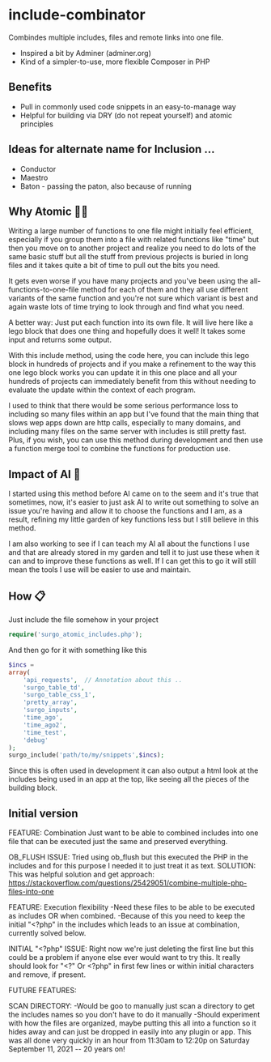 # include-combinator

Combindes multiple includes, files and remote links into one file. 

- Inspired a bit by Adminer (adminer.org)
- Kind of a simpler-to-use, more flexible Composer in PHP

## Benefits
- Pull in commonly used code snippets in an easy-to-manage way
- Helpful for building via DRY (do not repeat yourself) and atomic principles

## Ideas for alternate name for Inclusion ... 
- Conductor
- Maestro
- Baton - passing the paton, also because of running

## Why Atomic 🤷‍♂️
Writing a large number of functions to one file might initially feel efficient, especially if you group them into a file with related functions like "time" but then you move on to another project and realize you need to do lots of the same basic stuff but all the stuff from previous projects is buried in long files and it takes quite a bit of time to pull out the bits you need. 

It gets even worse if you have many projects and you've been using the all-functions-to-one-file method for each of them and they all use different variants of the same function and you're not sure which variant is best and again waste lots of time trying to look through and find what you need. 

A better way: Just put each function into its own file. It will live here like a lego block that does one thing and hopefully does it well! It takes some input and returns some output. 

With this include method, using the code here, you can include this lego block in hundreds of projects and if you make a refinement to the way this one lego block works you can update it in this one place and all your hundreds of projects can immediately benefit from this without needing to evaluate the update within the context of each program. 

I used to think that there would be some serious performance loss to including so many files within an app but I've found that the main thing that slows wep apps down are http calls, especially to many domains, and including many files on the same server with includes is still pretty fast. Plus, if you wish, you can use this method during development and then use a function merge tool to combine the functions for production use. 

## Impact of AI 🤖
I started using this method before AI came on to the seem and it's true that sometimes, now, it's easier to just ask AI to write out something to solve an issue you're having and allow it to choose the functions and I am, as a result, refining my little garden of key functions less but I still believe in this method. 

I am also working to see if I can teach my AI all about the functions I use and that are already stored in my garden and tell it to just use these when it can and to improve these functions as well. If I can get this to go it will still mean the tools I use will be easier to use and maintain. 

## How 📋
Just include the file somehow in your project
```php
require('surgo_atomic_includes.php');  
```

And then go for it with something like this 
```php
$incs = 	
array(
	'api_requests',  // Annotation about this .. 
	'surgo_table_td',	
	'surgo_table_css_1',
	'pretty_array',
	'surgo_inputs',
	'time_ago',
	'time_ago2',
	'time_test',
	'debug'
);
surgo_include('path/to/my/snippets',$incs);
```

Since this is often used in development it can also output a html look at the includes being used in an app at the top, like seeing all the pieces of the building block. 


## Initial version

FEATURE: Combination 
Just want to be able to combined includes into one file that can be executed just the same and preserved everything. 

OB_FLUSH ISSUE:
Tried using ob_flush but this executed the PHP in the includes and for this purpose I needed it to just treat it as text. SOLUTION: This was helpful solution and get approach: https://stackoverflow.com/questions/25429051/combine-multiple-php-files-into-one

FEATURE: Execution flexibility
-Need these files to be able to be executed as includes OR when combined. 
-Because of this you need to keep the initial "<?php" in the includes which leads to an issue at combination, currently solved below. 

INITIAL "<?php" ISSUE: 
Right now we're just deleting the first line but this could be a problem if anyone else ever would want to try this. It really should look for "<?" Or <?php" in first few lines or within initial characters and remove, if present. 


FUTURE FEATURES:

SCAN DIRECTORY: 
-Would be goo to manually just scan a directory to get the includes names so you don't have to do it manually
-Should experiment with how the files are organized, maybe putting this all into a function so it hides away and can just be dropped in easily into any plugin or app. This was all done very quickly in an hour from 11:30am to 12:20p on Saturday September 11, 2021 -- 20 years on!


